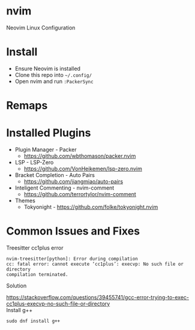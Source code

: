 # nvim
Neovim Linux Configuration

# Install
* Ensure Neovim is installed
* Clone this repo into `~/.config/`
* Open nvim and run `:PackerSync` 

# Remaps

# Installed Plugins
- Plugin Manager - Packer
    - https://github.com/wbthomason/packer.nvim
- LSP - LSP-Zero
    - https://github.com/VonHeikemen/lsp-zero.nvim
- Bracket Completion - Auto Pairs 
    - https://github.com/jiangmiao/auto-pairs
- Inteligent Commenting - nvim-comment
    -  https://github.com/terrortylor/nvim-comment
- Themes
    - Tokyonight - https://github.com/folke/tokyonight.nvim

# Common Issues and Fixes
Treesitter cc1plus error
```
nvim-treesitter[python]: Error during compilation
cc: fatal error: cannot execute ‘cc1plus’: execvp: No such file or directory
compilation terminated.
```
Solution

https://stackoverflow.com/questions/39455741/gcc-error-trying-to-exec-cc1plus-execvp-no-such-file-or-directory</br>
Install g++

`sudo dnf install g++`
